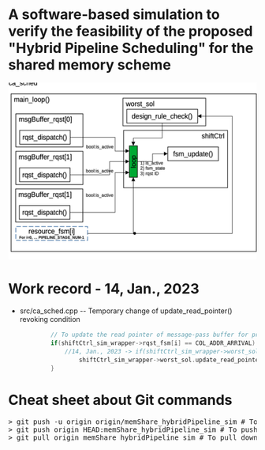 # A software-based simulation to verify the feasibility of the proposed "Hybrid Pipeline Scheduling" for the shared memory scheme

![Alt text](https://github.com/tsengs0/InformationBottleneck_RTL_Generator/blob/memShare_hybridPipeline_sim/sim_design_spec_21.Nov.2023.png)

# Work record - 14, Jan., 2023
- src/ca_sched.cpp
-- Temporary change of update_read_pointer() revoking condition
```c++
            // To update the read pointer of message-pass buffer for precedent constraint
            if(shiftCtrl_sim_wrapper->rqst_fsm[i] == COL_ADDR_ARRIVAL) {
                //14, Jan., 2023 -> if(shiftCtrl_sim_wrapper->worst_sol.rqst_arrival_cnt==1)
                    shiftCtrl_sim_wrapper->worst_sol.update_read_pointer();
            }
```

# Cheat sheet about Git commands
<pre>
> git push -u origin origin/memShare_hybridPipeline_sim # To push the latest commit onto the detached HEAD (but the remote branch is still unchanged)
> git push origin HEAD:memShare_hybridPipeline_sim # To push the current detached HEAD onto the remote branch
> git pull origin memShare_hybridPipeline_sim # To pull down all the changes from the remote branch
</pre>
